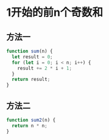 # 1开始的前n个奇数和

## 方法一

```javascript
function sum(n) {
  let result = 0;
  for (let i = 0; i < n; i++) {
    result += 2 * i + 1;
  }
  return result;
}
```

## 方法二

```javascript
function sum2(n) {
  return n * n;
}
```
